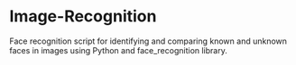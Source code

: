 # Image-Recognition
Face recognition script for identifying and comparing known and unknown faces in images using Python and face_recognition library.
